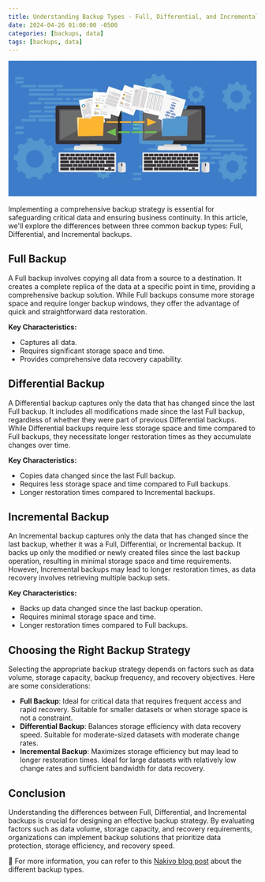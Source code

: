 ```yaml
---
title: Understanding Backup Types - Full, Differential, and Incremental
date: 2024-04-26 01:00:00 -0500
categories: [backups, data]
tags: [backups, data]
---
```


![Understanding Backup Types](/assets/img/posts/2024/understanding_backup_types/understanding_backup_types.jpeg)


Implementing a comprehensive backup strategy is essential for safeguarding critical data and ensuring business continuity. In this article, we'll explore the differences between three common backup types: Full, Differential, and Incremental backups.

## Full Backup

A Full backup involves copying all data from a source to a destination. It creates a complete replica of the data at a specific point in time, providing a comprehensive backup solution. While Full backups consume more storage space and require longer backup windows, they offer the advantage of quick and straightforward data restoration.

**Key Characteristics:**
- Captures all data.
- Requires significant storage space and time.
- Provides comprehensive data recovery capability.

## Differential Backup

A Differential backup captures only the data that has changed since the last Full backup. It includes all modifications made since the last Full backup, regardless of whether they were part of previous Differential backups. While Differential backups require less storage space and time compared to Full backups, they necessitate longer restoration times as they accumulate changes over time.

**Key Characteristics:**
- Copies data changed since the last Full backup.
- Requires less storage space and time compared to Full backups.
- Longer restoration times compared to Incremental backups.

## Incremental Backup

An Incremental backup captures only the data that has changed since the last backup, whether it was a Full, Differential, or Incremental backup. It backs up only the modified or newly created files since the last backup operation, resulting in minimal storage space and time requirements. However, Incremental backups may lead to longer restoration times, as data recovery involves retrieving multiple backup sets.

**Key Characteristics:**
- Backs up data changed since the last backup operation.
- Requires minimal storage space and time.
- Longer restoration times compared to Full backups.

## Choosing the Right Backup Strategy

Selecting the appropriate backup strategy depends on factors such as data volume, storage capacity, backup frequency, and recovery objectives. Here are some considerations:

- **Full Backup**: Ideal for critical data that requires frequent access and rapid recovery. Suitable for smaller datasets or when storage space is not a constraint.
- **Differential Backup**: Balances storage efficiency with data recovery speed. Suitable for moderate-sized datasets with moderate change rates.
- **Incremental Backup**: Maximizes storage efficiency but may lead to longer restoration times. Ideal for large datasets with relatively low change rates and sufficient bandwidth for data recovery.

## Conclusion

Understanding the differences between Full, Differential, and Incremental backups is crucial for designing an effective backup strategy. By evaluating factors such as data volume, storage capacity, and recovery requirements, organizations can implement backup solutions that prioritize data protection, storage efficiency, and recovery speed.

📝 For more information, you can refer to this [Nakivo blog post](https://www.nakivo.com/blog/backup-types-explained/) about the different backup types.




